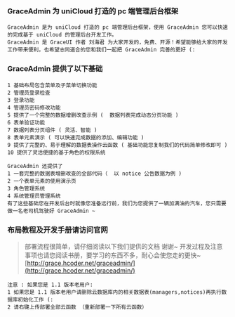 ### GraceAdmin 为 uniCloud 打造的 pc 端管理后台框架
~~~
GraceAdmin 是为 uniCloud 打造的 pc 端管理后台框架，使用 GraceAdmin 您可以快速的完成基于 uniCloud 的管理后台开发工作。
GraceAdmin 是 GraceUI 作者 刘海君 为大家开发的，免费、开源！希望能够给大家的开发工作带来便利，也希望志同道合的您和我们一起把 GraceAdmin 完善的更好 (:
~~~

### GraceAdmin 提供了以下基础
~~~
1 基础布局包含菜单及子菜单切换功能
2 管理员登录检查
3 登录功能
4 管理员密码修改功能
5 提供了一个完整的数据增删改查示例 (  数据列表完成动态分页功能 )
6 表单验证功能
7 数据列表分页组件 ( 灵活、智能 )
8 表单元素演示 ( 可以快速完成数据的添加、编辑功能 )
9 提供了完整的、易于理解的数据表操作云函数 ( 基础功能您复制我们的代码简单修改即可 )
10 提供了灵活便捷的基于角色的权限系统

GraceAdmin 还提供了
1 一套完整的数据表增删改查的全部代码（  以 notice 公告数据为例 )
2 一个表单元素的使用演示页
3 角色管理系统
4 系统管理员管理系统
有了这些基础您在开发后台时就像您准备远行前，我们为您提供了一辆加满油的汽车，您只需要做一名老司机驾驶好 GraceAdmin ~
~~~

### 布局教程及开发手册请访问官网
>部署流程很简单，请仔细阅读以下我们提供的文档 谢谢~
>开发过程及注意事项也请您阅读书册，要学习的东西不多，耐心会使您走的更快~
[http://grace.hcoder.net/graceadmin/](http://grace.hcoder.net/graceadmin/)

~~~
注意 : 如果您是 1.1 版本老用户:
1 如果您是 1.1 版本老用户请删除云数据库内的相关数据表(managers,notices)再执行数据库初始化工作 (:
2 请右键上传部署全部云函数 （重新部署一下所有云函数）
~~~
